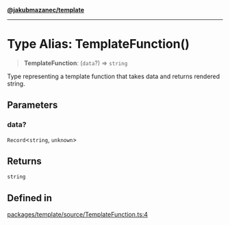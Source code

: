 [**@jakubmazanec/template**](../README.md)

---

# Type Alias: TemplateFunction()

> **TemplateFunction**: (`data`?) => `string`

Type representing a template function that takes data and returns rendered string.

## Parameters

### data?

`Record`\<`string`, `unknown`\>

## Returns

`string`

## Defined in

[packages/template/source/TemplateFunction.ts:4](https://github.com/jakubmazanec/tools/blob/077fa4993ebe623b1c463499cc41912353ae6eb1/packages/template/source/TemplateFunction.ts#L4)
